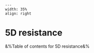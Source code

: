 
```{figure} /figures/busy.png
---
width: 35%
align: right
```
# 5D resistance

&%Table of contents for 5D resistance&%